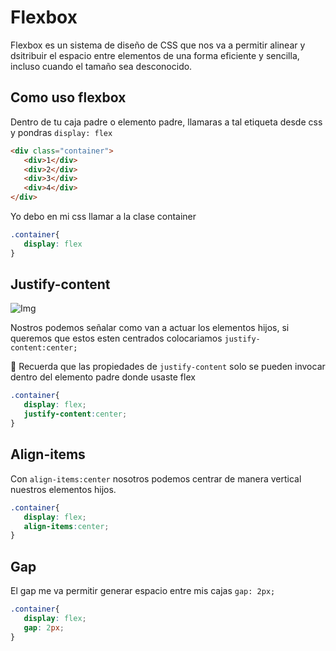 # Flexbox
Flexbox es un sistema de diseño de CSS que nos va a permitir alinear y dsitribuir el espacio entre elementos de una forma eficiente y sencilla, incluso cuando el tamaño sea desconocido.

## Como uso flexbox
Dentro de tu caja padre o elemento padre, llamaras a tal etiqueta desde css y pondras `display: flex`

```html
<div class="container">
   <div>1</div>
   <div>2</div>
   <div>3</div>
   <div>4</div>
</div>
```
Yo debo en mi css llamar a la clase container
```css
.container{
   display: flex
}
```

## Justify-content
![Img](https://miro.medium.com/v2/resize:fit:434/1*iigDGiNFBOUVJQ_07C1B2g.png)

Nostros podemos señalar como van a actuar los elementos hijos, si queremos que estos esten centrados colocariamos `justify-content:center;`

🔴 Recuerda que las propiedades de `justify-content` solo se pueden invocar dentro del elemento padre donde usaste flex

```css
.container{
   display: flex;
   justify-content:center;
}
```

## Align-items
Con `align-items:center` nosotros podemos centrar de manera vertical nuestros elementos hijos.

```css
.container{
   display: flex;
   align-items:center;
}
```

## Gap
El gap me va permitir generar espacio entre mis cajas `gap: 2px;`

```css
.container{
   display: flex;
   gap: 2px;
}
```
